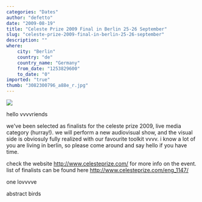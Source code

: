 ```yaml
---
categories: "Dates"
author: "defetto"
date: "2009-08-19"
title: "Celeste Prize 2009 Final in Berlin 25-26 September"
slug: "celeste-prize-2009-final-in-berlin-25-26-september"
description: ""
where: 
    city: "Berlin"
    country: "de"
    country_name: "Germany"
    from_date: "1253829600"
    to_date: "0"
imported: "true"
thumb: "3082300796_a88e_r.jpg"
---
```



![](3082300796_a88e_r.jpg)

hello vvvvriends

we've been selected as finalists for the celeste prize 2009, live media category (hurray!). we will perform a new audiovisual show, and the visual side is obviosuly fully realized with our favourite toolkit vvvv. i know a lot of you are living in berlin, so please come around and say hello if you have time.

check the website http://www.celesteprize.com/ for more info on the event.
list of finalists can be found here http://www.celesteprize.com/eng_1147/

one lovvvve

abstract birds